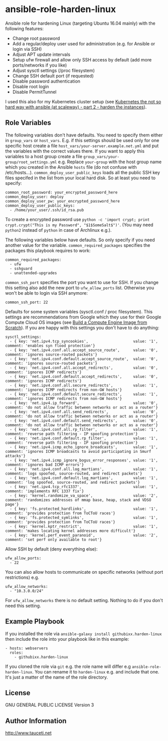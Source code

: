 ansible-role-harden-linux
=========================

Ansible role for hardening Linux (targeting Ubuntu 16.04 mainly) with the following features:

- Change root password
- Add a regular/deploy user used for administration (e.g. for Ansible or login via SSH)
- Adjust APT update intervals
- Setup ufw firewall and allow only SSH access by default (add more ports/networks if you like)
- Adjust sysctl settings (/proc filesystem)
- Change SSH default port (if requested)
- Disable password authentication
- Disable root login
- Disable PermitTunnel

I used this also for my Kubernetes cluster setup (see [Kubernetes the not so hard way with ansible (at scaleway) - part 2 - harden the instances](https://www.tauceti.blog/post/kubernetes-the-not-so-hard-way-with-ansible-at-scaleway-part-2/)).

Role Variables
--------------

The following variables don't have defaults. You need to specify them either in `group_vars` or `host_vars`. E.g. if this settings should be used only for one specific host create a file `host_vars/your-server.example.net.yml` and put the variables with the correct values there. If you want to apply this variables to a host group create a file `group_vars/your-group/root_settings.yml` e.g. Replace `your-group` with the host group name which you created in the Ansible `hosts` file (do not confuse with /etc/hosts...). `common_deploy_user_public_keys` loads all the public SSH key files specifed in the list from your local hard disk. So at least you need to specify:

```
common_root_password: your_encrypted_password_here
common_deploy_user: deploy
common_deploy_user_pw: your_encrypted_password_here 
common_deploy_user_public_keys:
  - /home/your_user/.ssh/id_rsa.pub
```

To create a encrypted password use `python -c 'import crypt; print crypt.crypt("This is my Password", "$1$SomeSalt$")'`. (You may need `python2` instead of `python` in case of Archlinux e.g.).

The following variables below have defaults. So only specify if you need another value for the variable. `common_required_packages` specifies the packages this playbook requires to work:
```
common_required_packages:
  - ufw
  - sshguard
  - unattended-upgrades
```

`common_ssh_port` specifies the port you want to use for SSH. If you change this setting also add the new port to `ufw_allow_ports` list. Otherwise you won't be able to login via SSH anymore:
```
common_ssh_port: 22
```

Defaults for some system variables (sysctl.conf / proc filesystem). This settings are recommendations from Google which they use for their Google Compute Cloud OS images (see [Build a Compute Engine Image from Scratch](https://cloud.google.com/compute/docs/tutorials/building-images)). If you are happy with this settings you don't have to do anything:

```
sysctl_settings:
  - { key: 'net.ipv4.tcp_syncookies',                    value: '1', comment: 'enables syn flood protection'}
  - { key: 'net.ipv4.conf.all.accept_source_route',      value: '0', comment: 'ignores source-routed packets'}
  - { key: 'net.ipv4.conf.default.accept_source_route',  value: '0', comment: 'ignores source-routed packets'}
  - { key: 'net.ipv4.conf.all.accept_redirects',         value: '0', comment: 'ignores ICMP redirects'}
  - { key: 'net.ipv4.conf.default.accept_redirects',     value: '0', comment: 'ignores ICMP redirects'}
  - { key: 'net.ipv4.conf.all.secure_redirects',         value: '1', comment: 'ignores ICMP redirects from non-GW hosts'}
  - { key: 'net.ipv4.conf.default.secure_redirects',     value: '1', comment: 'ignores ICMP redirects from non-GW hosts'}
  - { key: 'net.ipv4.ip_forward',                        value: '0', comment: 'do not allow traffic between networks or act as a router'}
  - { key: 'net.ipv4.conf.all.send_redirects',           value: '0', comment: 'do not allow traffic between networks or act as a router'}
  - { key: 'net.ipv4.conf.default.send_redirects',       value: '0', comment: 'do not allow traffic between networks or act as a router'}
  - { key: 'net.ipv4.conf.all.rp_filter',                value: '1', comment: 'reverse path filtering - IP spoofing protection'}
  - { key: 'net.ipv4.conf.default.rp_filter',            value: '1', comment: 'reverse path filtering - IP spoofing protection'}
  - { key: 'net.ipv4.icmp_echo_ignore_broadcasts',       value: '1', comment: 'ignores ICMP broadcasts to avoid participating in Smurf attacks'}
  - { key: 'net.ipv4.icmp_ignore_bogus_error_responses', value: '1', comment: 'ignores bad ICMP errors'}
  - { key: 'net.ipv4.conf.all.log_martians',             value: '1', comment: 'logs spoofed, source-routed, and redirect packets'}
  - { key: 'net.ipv4.conf.default.log_martians',         value: '1', comment: 'log spoofed, source-routed, and redirect packets'}
  - { key: 'net.ipv4.tcp_rfc1337',                       value: '1', comment: 'implements RFC 1337 fix'}
  - { key: 'kernel.randomize_va_space',                  value: '2', comment: 'randomizes addresses of mmap base, heap, stack and VDSO page'}
  - { key: 'fs.protected_hardlinks',                     value: '1', comment: 'provides protection from ToCToU races'}
  - { key: 'fs.protected_symlinks',                      value: '1', comment: 'provides protection from ToCToU races'}
  - { key: 'kernel.kptr_restrict',                       value: '1', comment: 'makes locating kernel addresses more difficult'}
  - { key: 'kernel.perf_event_paranoid',                 value: '2', comment: 'set perf only available to root'}
```

Allow SSH by default (deny everything else):
```
ufw_allow_ports:
  - 22
```

You can also allow hosts to communicate on specific networks (without port restrictions) e.g.

```
ufw_allow_networks:
  - "10.3.0.0/24"
```

For `ufw_allow_networks` there is no default setting. Nothing to do if you don't need this setting.

Example Playbook
----------------

If you installed the role via `ansible-galaxy install githubixx.harden-linux` then include the role into your playbook like in this example:

```
- hosts: webservers
  roles:
    - githubixx.harden-linux
```

If you cloned the role via `git` e.g. the role name will differ e.g `ansible-role-harden-linux`. You can rename it to `harden-linux` e.g. and include that one. It's just a matter of the name of the role directory.

License
-------

GNU GENERAL PUBLIC LICENSE Version 3

Author Information
------------------

http://www.tauceti.net

